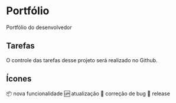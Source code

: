 # Portfólio
Portfólio do desenvolvedor

## Tarefas
O controle das tarefas desse projeto será realizado no Github.

## Ícones

:package: nova funcionalidade
:up: atualização
🐞 correção de bug
:checkered_flag: release
